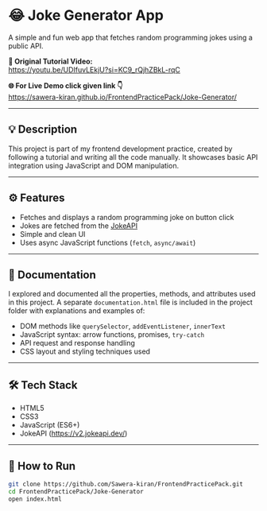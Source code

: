 # 😂 Joke Generator App

A simple and fun web app that fetches random programming jokes using a public API.

**🎥 Original Tutorial Video:**  
https://youtu.be/UDIfuvLEkjU?si=KC9_rQjhZBkL-rqC

**🌐 For Live Demo  click given link 👇**  
https://sawera-kiran.github.io/FrontendPracticePack/Joke-Generator/

---

## 💡 Description

This project is part of my frontend development practice, created by following a tutorial and writing all the code manually.
It showcases basic API integration using JavaScript and DOM manipulation.

---

## ⚙️ Features

- Fetches and displays a random programming joke on button click  
- Jokes are fetched from the [JokeAPI](https://v2.jokeapi.dev/)  
- Simple and clean UI  
- Uses async JavaScript functions (`fetch`, `async/await`)  

---

## 📄 Documentation

I explored and documented all the properties, methods, and attributes used in this project. A separate `documentation.html` file is included in the project folder with explanations and examples of:

- DOM methods like `querySelector`, `addEventListener`, `innerText`
- JavaScript syntax: arrow functions, promises, `try-catch`
- API request and response handling
- CSS layout and styling techniques used

---

## 🛠 Tech Stack

- HTML5  
- CSS3  
- JavaScript (ES6+)  
- JokeAPI (https://v2.jokeapi.dev/)

---

## 📂 How to Run

```bash
git clone https://github.com/Sawera-kiran/FrontendPracticePack.git
cd FrontendPracticePack/Joke-Generator
open index.html
